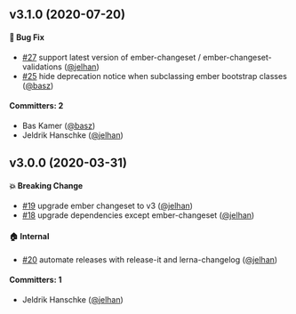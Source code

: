 ## v3.1.0 (2020-07-20)

#### :bug: Bug Fix
* [#27](https://github.com/kaliber5/ember-bootstrap-changeset-validations/pull/27) support latest version of ember-changeset / ember-changeset-validations ([@jelhan](https://github.com/jelhan))
* [#25](https://github.com/kaliber5/ember-bootstrap-changeset-validations/pull/25) hide deprecation notice when subclassing ember bootstrap classes ([@basz](https://github.com/basz))

#### Committers: 2
- Bas Kamer ([@basz](https://github.com/basz))
- Jeldrik Hanschke ([@jelhan](https://github.com/jelhan))

## v3.0.0 (2020-03-31)

#### :boom: Breaking Change
* [#19](https://github.com/kaliber5/ember-bootstrap-changeset-validations/pull/19) upgrade ember changeset to v3 ([@jelhan](https://github.com/jelhan))
* [#18](https://github.com/kaliber5/ember-bootstrap-changeset-validations/pull/18) upgrade dependencies except ember-changeset ([@jelhan](https://github.com/jelhan))

#### :house: Internal
* [#20](https://github.com/kaliber5/ember-bootstrap-changeset-validations/pull/20) automate releases with release-it and lerna-changelog ([@jelhan](https://github.com/jelhan))

#### Committers: 1
- Jeldrik Hanschke ([@jelhan](https://github.com/jelhan))


